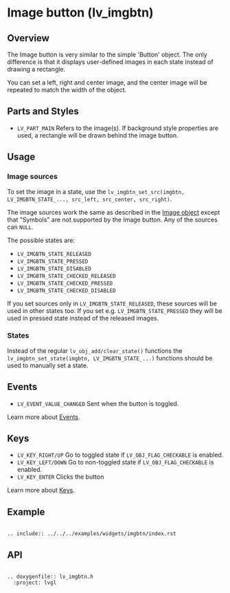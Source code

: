 # Image button (lv_imgbtn)

## Overview

The Image button is very similar to the simple 'Button' object. The only difference is that it displays user-defined images in each state instead of drawing a rectangle.

You can set a left, right and center image, and the center image will be repeated to match the width of the object.



## Parts and Styles
- `LV_PART_MAIN` Refers to the image(s). If background style properties are used, a rectangle will be drawn behind the image button.

## Usage

### Image sources
To set the image in a state, use the `lv_imgbtn_set_src(imgbtn, LV_IMGBTN_STATE_..., src_left, src_center, src_right)`.

The image sources work the same as described in the [Image object](/widgets/core/img) except that "Symbols" are not supported by the Image button.
Any of the sources can `NULL`.

The possible states are:
- `LV_IMGBTN_STATE_RELEASED`
- `LV_IMGBTN_STATE_PRESSED`
- `LV_IMGBTN_STATE_DISABLED`
- `LV_IMGBTN_STATE_CHECKED_RELEASED`
- `LV_IMGBTN_STATE_CHECKED_PRESSED`
- `LV_IMGBTN_STATE_CHECKED_DISABLED`

If you set sources only in `LV_IMGBTN_STATE_RELEASED`, these sources will be used in other states too.
If you set e.g. `LV_IMGBTN_STATE_PRESSED` they will be used in pressed state instead of the released images.


### States
Instead of the regular `lv_obj_add/clear_state()` functions the `lv_imgbtn_set_state(imgbtn, LV_IMGBTN_STATE_...)` functions should be used to manually set a state.


## Events
- `LV_EVENT_VALUE_CHANGED` Sent when the button is toggled.

Learn more about [Events](/overview/event).

## Keys
- `LV_KEY_RIGHT/UP`  Go to toggled state if `LV_OBJ_FLAG_CHECKABLE` is enabled.
- `LV_KEY_LEFT/DOWN`  Go to non-toggled state if `LV_OBJ_FLAG_CHECKABLE` is enabled.
- `LV_KEY_ENTER` Clicks the button


Learn more about [Keys](/overview/indev).

## Example

```eval_rst

.. include:: ../../../examples/widgets/imgbtn/index.rst

```

## API

```eval_rst

.. doxygenfile:: lv_imgbtn.h
  :project: lvgl

```

